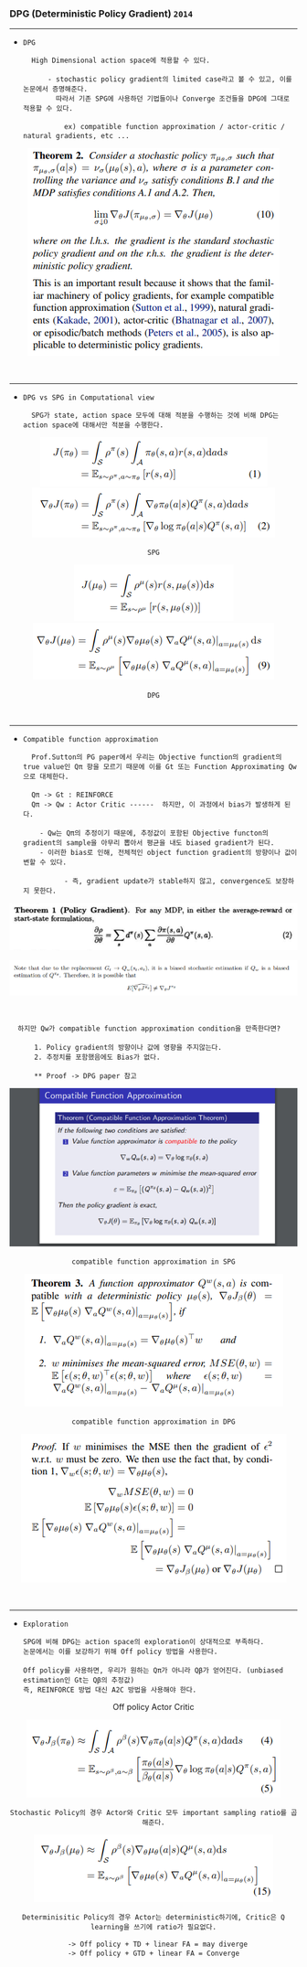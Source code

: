 ### DPG (Deterministic Policy Gradient) `2014`

---

- `DPG`  

        High Dimensional action space에 적용할 수 있다.

            - stochastic policy gradient의 limited case라고 볼 수 있고, 이를 논문에서 증명해준다.
              따라서 기존 SPG에 사용하던 기법들이나 Converge 조건들을 DPG에 그대로 적용할 수 있다.  
              
                ex) compatible function approximation / actor-critic / natural gradients, etc ...

<div align="center">

![img.png](img.png)

</div>

<br>

---

- `DPG vs SPG in Computational view`

        SPG가 state, action space 모두에 대해 적분을 수행하는 것에 비해 DPG는 action space에 대해서만 적분을 수행한다.


<div align="center">

![img_8.png](img_8.png)
![img_6.png](img_6.png)

`SPG`

![img_2.png](img_2.png)
![img_7.png](img_7.png)

`DPG`

</div>

<br>

---
- `Compatible function approximation`
  
        Prof.Sutton의 PG paper에서 우리는 Objective function의 gradient의 true value인 Qπ 항을 모르기 때문에 이를 Gt 또는 Function Approximating Qw으로 대체한다.

        Qπ -> Gt : REINFORCE
        Qπ -> Qw : Actor Critic ------  하지만, 이 과정에서 bias가 발생하게 된다.

          - Qw는 Qπ의 추정이기 때문에, 추정값이 포함된 Objective functon의 gradient의 sample을 아무리 뽑아서 평균을 내도 biased gradient가 된다.
          - 이러한 bias로 인해, 전체적인 object function gradient의 방향이나 값이 변할 수 있다. 
            
                - 즉, gradient update가 stable하지 않고, convergence도 보장하지 못한다. 


<div align="center">

![img_4.png](img_4.png)

![img_3.png](img_3.png)

<br>

</div>


      하지만 Qw가 compatible function approximation condition을 만족한다면?
      
          1. Policy gradient의 방향이나 값에 영향을 주지않는다.
          2. 추정치를 포함했음에도 Bias가 없다. 

          ** Proof -> DPG paper 참고 

<div align="center">

![img_5.png](img_5.png)

`compatible function approximation in SPG`

![img_11.png](img_11.png)

`compatible function approximation in DPG`

![img_12.png](img_12.png)

</div>

<br>

---

- `Exploration`


      SPG에 비해 DPG는 action space의 exploration이 상대적으로 부족하다.
      논문에서는 이를 보강하기 위해 Off policy 방법을 사용한다.

      Off policy를 사용하면, 우리가 원하는 Qπ가 아니라 Qβ가 얻어진다. (unbiased estimation인 Gt는 Qβ의 추정값) 
      즉, REINFORCE 방법 대신 A2C 방법을 사용해야 한다.  

<div align="center">

Off policy Actor Critic

![img_9.png](img_9.png)

`Stochastic Policy의 경우 Actor와 Critic 모두 important sampling ratio를 곱해준다.` 

![img_10.png](img_10.png)
      
`Determinisitic Policy의 경우 Actor는 deterministic하기에, Critic은 Q learning을 쓰기에 ratio가 필요없다.`

      -> Off policy + TD + linear FA = may diverge
    -> Off policy + GTD + linear FA = Converge

</div>
